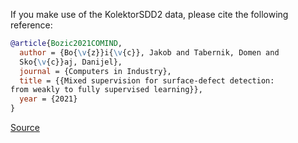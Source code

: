 If you make use of the KolektorSDD2 data, please cite the following reference:

```bibtex
@article{Bozic2021COMIND,
  author = {Bo{\v{z}}i{\v{c}}, Jakob and Tabernik, Domen and 
  Sko{\v{c}}aj, Danijel},
  journal = {Computers in Industry},
  title = {{Mixed supervision for surface-defect detection:
from weakly to fully supervised learning}},
  year = {2021}
}
```

[Source](https://www.vicos.si/resources/kolektorsdd2/)
